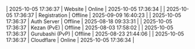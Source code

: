 | 2025-10-05 17:36:37 | Website | Online | 2025-10-05 17:36:34 |
| 2025-10-05 17:36:37 | Registration | Offline | 2025-09-09 16:40:23 |
| 2025-10-05 17:36:37 | Auth Server | Offline | 2025-08-18 09:33:31 |
| 2025-10-05 17:36:37 | Kezan (PvE) | Offline | 2025-08-03 17:58:02 |
| 2025-10-05 17:36:37 | Gurubashi (PvP) | Offline | 2025-08-23 21:44:06 |
| 2025-10-05 17:36:37 | Cloudflare | Online | 2025-10-05 17:36:34 |
